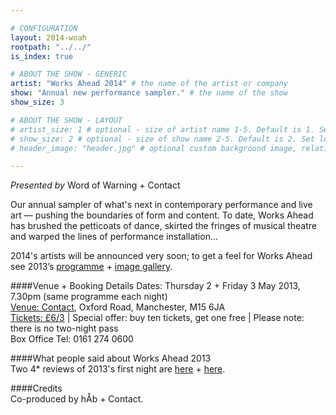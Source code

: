 ```yaml
---

# CONFIGURATION
layout: 2014-woah
rootpath: "../../"
is_index: true

# ABOUT THE SHOW - GENERIC
artist: "Works Ahead 2014" # the name of the artist or company
show: "Annual new performance sampler." # the name of the show
show_size: 3

# ABOUT THE SHOW - LAYOUT
# artist_size: 1 # optional - size of artist name 1-5. Default is 1. Set longer names to lower values
# show_size: 2 # optional - size of show name 2-5. Default is 2. Set longer names to lower values
# header_image: "header.jpg" # optional custom background image, relative to current page

---
```

*Presented by* Word of Warning + Contact
         
Our annual sampler of what's next in contemporary performance and live art — pushing the boundaries of form and content. To date, Works Ahead has brushed the petticoats of dance, skirted the fringes of musical theatre and warped the lines of performance installation...
          
2014's artists will be announced very soon; to get a feel for Works Ahead see 2013’s [programme](/archive/2013-worksahead) + [image gallery](/galleries/2013-woah).     
              
####Venue + Booking Details
Dates: Thursday 2 + Friday 3 May 2013, 7.30pm (same programme each night)    
[Venue: Contact](http://contactmcr.com/visit/getting-here/), Oxford Road, Manchester, M15 6JA    
[Tickets: £6/3](https://contactmcr.com/whats-on/13071-works-ahead-2014/booking/) | Special offer: buy ten tickets, get one free | Please note: there is no two-night pass    
Box Office Tel: 0161 274 0600   
       
####What people said about Works Ahead 2013    
Two 4* reviews of 2013's first night are [here](http://www.whatsonstage.com/blackpool-theatre/reviews/05-2013/works-ahead-manchester_316.html) + [here](http://thegoodreview.co.uk/2013/05/works-ahead-the-contact-theatre-manchester/).    
        
####Credits         
Co-produced by hÅb + Contact.

